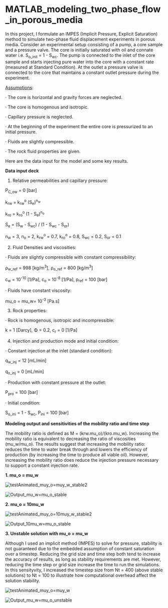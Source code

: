 # MATLAB_modeling_two_phase_flow_in_porous_media

In this project, I formulate an IMPES (Implicit Pressure, Explicit Saturation) method to simulate two-phase fluid displacement experiments in porous media. Consider an experimental setup consisting of a pump, a core sample and a pressure valve. The core is initially saturated with oil and connate water i.e. S<sub>o_init</sub> = 1 - S<sub>wc</sub>. The pump is connected to the inlet of the core sample and starts injecting pure water into the core with a constant rate (measured at Standard Condition). At the outlet a pressure valve is connected to the core that maintains a constant outlet pressure during the experiment.


<ins>Assumptions</ins>:

· The core is horizontal and gravity forces are neglected.

· The core is homogenous and isotropic.

· Capillary pressure is neglected.

· At the beginning of the experiment the entire core is pressurized to an initial pressure.

· Fluids are slightly compressible.

· The rock fluid properties are given.


Here are the data input for the model and some key results.

**Data input deck**

1. Relative permeabilities and capillary pressure:

P<sub>C_ow</sub> = 0 [bar]

k<sub>rw</sub> = k<sub>rw</sub><sup>o</sup> (S<sub>e</sub>)<sup>n<sub>w</sub></sup>

k<sub>ro</sub> = k<sub>ro</sub><sup>o</sup> (1 - S<sub>e</sub>)<sup>n<sub>o</sub></sup>

S<sub>e</sub> = (S<sub>w</sub> - S<sub>wc</sub>) / (1 - S<sub>wc</sub> - S<sub>or</sub>)

n<sub>w</sub> = 3, n<sub>o</sub> = 2, k<sub>rw</sub><sup>o</sup> = 0.7, k<sub>ro</sub><sup>o</sup> = 0.8, S<sub>wc</sub> = 0.2, S<sub>or</sub> = 0.1 

2. Fluid Densities and viscosities:

· Fluids are slightly compressible with constant compressibility:

ρ<sub>w_ref</sub> = 998 [kg/m<sup>3</sup>], ρ<sub>o_ref</sub> = 800 [kg/m<sup>3</sup>]

c<sub>w</sub> = 10<sup>-10</sup> [1/Pa], c<sub>o</sub> = 10<sup>-8</sup> [1/Pa], p<sub>ref</sub> = 100 [bar] 

· Fluids have constant viscosity:

mu_o = mu_w= 10<sup>-3</sup> [Pa.s]

3. Rock properties:

· Rock is homogenous, isotropic and incompressible:

k = 1 [Darcy], Φ = 0.2, c<sub>r</sub> = 0 [1/Pa] 

4. Injection and production mode and initial condition:

· Constant injection at the inlet (standard condition):

q<sub>w_inj</sub> = 12 [mL/min]

q<sub>o_inj</sub> = 0 [mL/min]

· Production with constant pressure at the outlet:

  P<sub>pro</sub> = 100 [bar]

· Initial condition:

   S<sub>o_ini</sub> = 1 - S<sub>wc</sub>, P<sub>ini</sub> = 100 [bar]


**Modeling output and sensitivities of the mobility ratio and time step**

The mobility ratio is defined as M = (krw.mu_o)/(kro.mu_w). Increasing the mobility ratio is equivalent to decreasing the ratio of viscosities (mu_w/mu_o). The results suggest that increasing the mobility ratio: reduces the time to water break through and lowers the efficiency of production (by increasing the time to produce all viable oil). However, increasing the mobility ratio does reduce the injection pressure necessary to support a constant injection rate.

**1. mu_o = mu_w**

![testAnimated_muy_o=muy_w_stable2](https://user-images.githubusercontent.com/86640902/219100477-30e5523c-839d-4723-962c-1a01ee403478.gif)


![Output_mu_w=mu_o_stable](https://user-images.githubusercontent.com/86640902/219101223-1076c638-db15-4844-aaf9-38801aa84b69.jpg)


**2. mu_o = 10mu_w**

![testAnimated_muy_o=10muy_w_stable2](https://user-images.githubusercontent.com/86640902/219100542-a2bb8634-b695-44d9-959a-bcf49ab8fc25.gif)

![Output_10mu_w=mu_o_stable](https://user-images.githubusercontent.com/86640902/219100790-de0c854f-1f95-4b78-840b-fd5ccbead061.jpg)

**3. Unstable solution with mu_o = mu_w**

Although I used an implicit method (IMPES) to solve for pressure, stability is not guaranteed due to the embedded assumption of constant saturation over a timestep. Reducing the grid size and time step both tend to increase the accuracy of results, as long as stability
requirements are met. However, reducing the time step or grid size increase the time to run the simulations. In this sensityvity, I increased the timestep size from Nt = 400 (above stable solutions) to Nt = 100 to illustrate how computational overhead affect the solution stability.   

![testAnimated_muy_o=muy_w](https://user-images.githubusercontent.com/86640902/219053413-d4b16f24-548b-4912-b58d-d7b184ec41a2.gif)

![Output_mu_w=mu_o_unstable](https://user-images.githubusercontent.com/86640902/219101361-1d59c26b-1282-47b2-ba3e-f49efd3ceb5b.jpg)


